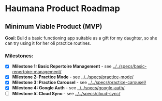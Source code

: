 # Haumana Product Roadmap

## Minimum Viable Product (MVP)

**Goal:** Build a basic functioning app suitable as a gift for my daughter, so she can try using it for her oli practice routines.

### Milestones:

- [x] **Milestone 1: Basic Repertoire Management** - see [../../specs/basic-repertoire-management/](specs/basic-repertoire-management)
- [x] **Milestone 2: Practice Mode** - see [../../specs/practice-mode/](specs/practice-mode/)
- [x] **Milestone 3: Practice Carousel** - see [../../specs/practice-carousel/](specs/practice-carousel/)
- [x] **Milestone 4: Google Auth** - see [../../specs/google-auth/](specs/google-auth/)
- [ ] **Milestone 5: Cloud Sync** - see [../../specs/cloud-sync/](specs/cloud-sync/)
